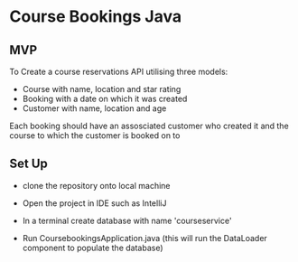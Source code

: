 # Course Bookings Java
## MVP
To Create a course reservations API utilising three models:
  - Course with name, location and star rating
  - Booking with a date on which it was created
  - Customer with name, location and age

Each booking should have an assosciated customer who created it and the course to which the customer is booked on to

## Set Up
- clone the repository onto local machine

- Open the project in IDE such as IntelliJ

- In a terminal create database with name 'courseservice'

- Run CoursebookingsApplication.java (this will run the DataLoader component to populate the database)
